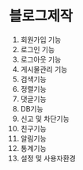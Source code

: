 # 블로그제작
1. 회원가입 기능
2. 로그인 기능
3. 로그아웃 기능
4. 게시물관리 기능
5. 검색기능
6. 정렬기능
7. 댓글기능
8. DB기능
9. 신고 및 차단기능
10. 친구기능
11. 알림기능
12. 통계기능
13. 설정 및 사용자환경

